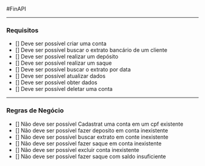 #FinAPI

---

### Requisitos

- [] Deve ser possível criar uma conta
- [] Deve ser possível buscar o extrato bancário de um cliente
- [] Deve ser possível realizar um depósito
- [] Deve ser possível realizar um saque
- [] Deve ser possível buscar o extrato por data
- [] Deve ser possível atualizar dados
- [] Deve ser possível obter dados
- [] Deve ser possível deletar uma conta

---

### Regras de Negócio

- [] Não deve ser possível Cadastrat uma conta em um cpf existente
- [] Não deve ser possível fazer deposito em conta inexistente
- [] Não deve ser possível buscar extrato em conte inexistente
- [] Não deve ser possível fazer saque em conta inexistente
- [] Não deve ser possível excluir conta inexistente
- [] Não deve ser possível fazer saque com saldo insuficiente
